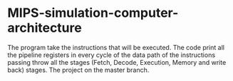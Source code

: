 # MIPS-simulation-computer-architecture
The program take the instructions that will be executed. The code print all the pipeline registers in every cycle of the data path of the instructions passing throw all the stages (Fetch, Decode, Execution, Memory and write back) stages.
The project on the master branch.
